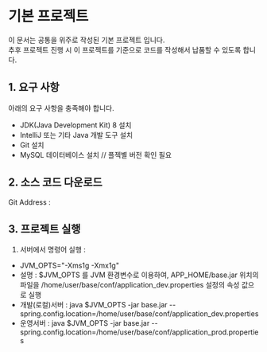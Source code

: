 # 기본 프로젝트
이 문서는 공통을 위주로 작성된 기본 프로젝트 입니다.  
추후 프로젝트 진행 시 이 프로젝트를 기준으로 코드를 작성해서 납품할 수 있도록 합니다.

## 1. 요구 사항
아래의 요구 사항을 충족해야 합니다.
- JDK(Java Development Kit) 8 설치
- IntelliJ 또는 기타 Java 개발 도구 설치
- Git 설치
- MySQL 데이터베이스 설치 // 플젝별 버전 확인 필요


## 2. 소스 코드 다운로드
Git Address : 

## 3. 프로젝트 실행
1) 서버에서 명령어 실행 :
- JVM_OPTS="-Xms1g -Xmx1g"
- 설명 : $JVM_OPTS 를 JVM 환경변수로 이용하여, APP_HOME/base.jar 위치의 파일을 /home/user/base/conf/application_dev.properties 설정의 속성 값으로 실행
- 개발(로컬)서버 : java $JVM_OPTS -jar base.jar --spring.config.location=/home/user/base/conf/application_dev.properties
- 운영서버 : java $JVM_OPTS -jar base.jar --spring.config.location=/home/user/base/conf/application_prod.properties
 